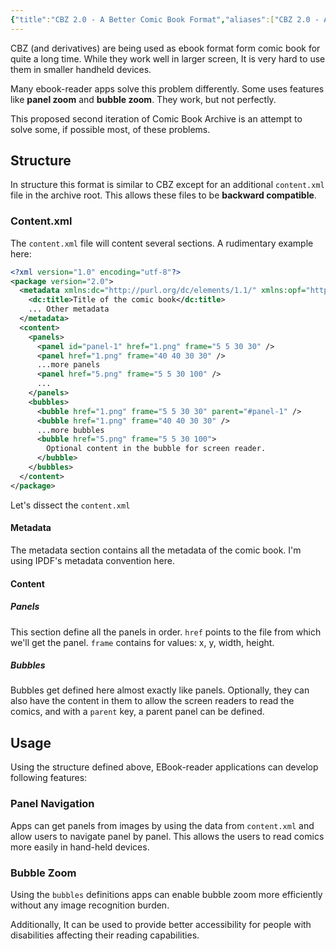 ```yaml
---
{"title":"CBZ 2.0 - A Better Comic Book Format","aliases":["CBZ 2.0 - A Better Comic Book Format"],"created":"2023-04-25T09:32:42+06:00","updated":"2023-04-25T10:02:02+06:00","tags":["techincal-draft","ebook","comic-book"],"dg-publish":true,"dg-note-icon":1,"dg-path":"Technical Drafts/CBZ 2.0 - A Better Comic Book Archive.md","permalink":"/technical-drafts/cbz-2-0-a-better-comic-book-archive/","dgPassFrontmatter":true,"noteIcon":1}
---
```


CBZ (and derivatives) are being used as ebook format form comic book for quite a long time. While they work well in larger screen, It is very hard to use them in smaller handheld devices.

Many ebook-reader apps solve this problem differently. Some uses features like **panel zoom** and **bubble zoom**. They work, but not perfectly.

This proposed second iteration of Comic Book Archive is an attempt to solve some, if possible most, of these problems.

## Structure
In structure this format is similar to CBZ except for an additional `content.xml` file in the archive root. This allows these files to be **backward compatible**.

### Content.xml
The `content.xml` file will content several sections. A rudimentary example here:

```xml
<?xml version="1.0" encoding="utf-8"?>
<package version="2.0">
  <metadata xmlns:dc="http://purl.org/dc/elements/1.1/" xmlns:opf="http://www.idpf.org/2007/opf">
    <dc:title>Title of the comic book</dc:title>
    ... Other metadata
  </metadata>
  <content>
    <panels>
      <panel id="panel-1" href="1.png" frame="5 5 30 30" />
      <panel href="1.png" frame="40 40 30 30" />
      ...more panels
      <panel href="5.png" frame="5 5 30 100" />
      ...
    </panels>
    <bubbles>
      <bubble href="1.png" frame="5 5 30 30" parent="#panel-1" />
      <bubble href="1.png" frame="40 40 30 30" />
      ...more bubbles
      <bubble href="5.png" frame="5 5 30 100">
        Optional content in the bubble for screen reader.
      </bubble>
    </bubbles>
  </content>
</package>
```

Let's dissect the `content.xml`

#### Metadata
The metadata section contains all the metadata of the comic book. I'm using IPDF's metadata convention here.

#### Content
##### Panels
This section define all the panels in order. `href` points to the file from which we'll get the panel. `frame` contains for values: x, y, width, height.

##### Bubbles
Bubbles get defined here almost exactly like panels. Optionally, they can also have the content in them to allow the screen readers to read the comics, and with a `parent` key, a parent panel can be defined.

## Usage
Using the structure defined above, EBook-reader applications can develop following features:

### Panel Navigation
Apps can get panels from images by using the data from `content.xml` and allow users to navigate panel by panel. This allows the users to read comics more easily in hand-held devices.

### Bubble Zoom
Using the `bubbles` definitions apps can enable bubble zoom more efficiently without any image recognition burden.

Additionally, It can be used to provide better accessibility for people with disabilities affecting their reading capabilities.